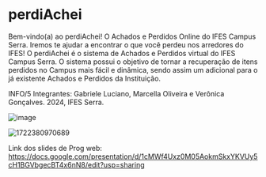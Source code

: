 # perdiAchei

Bem-vindo(a) ao perdiAchei! O Achados e Perdidos Online do IFES Campus Serra. Iremos te ajudar a encontrar o que você perdeu nos arredores do IFES! O perdiAchei é o sistema de Achados e Perdidos virtual do IFES Campus Serra. O sistema possui o objetivo de tornar a recuperação de itens perdidos no Campus mais fácil e dinâmica, sendo assim um adicional para o já existente Achados e Perdidos da Instituição.

INFO/5
Integrantes: Gabriele Luciano, Marcella Oliveira e Verônica Gonçalves.
2024, IFES Serra.


![image](https://github.com/Marcella1910/perdiAchei/assets/101737211/f9b30dd2-9e73-49bf-9b11-0eb7b1cda055)


![1722380970689](https://github.com/user-attachments/assets/804d5214-0810-40bc-b19e-a11a8bb8cceb)

Link dos slides de Prog web: https://docs.google.com/presentation/d/1cMWf4Uxz0M05AokmSkxYKVUy5cH1BGVbgecBT4x6nN8/edit?usp=sharing

